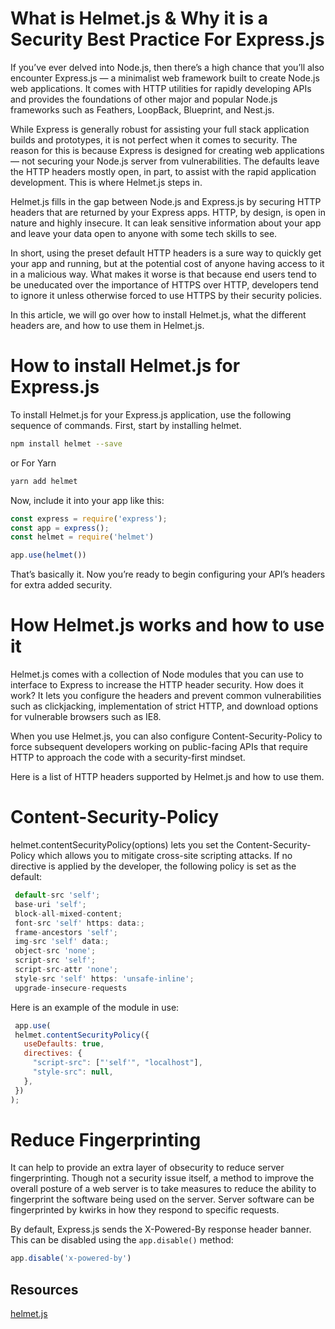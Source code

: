 # What is Helmet.js & Why it is a Security Best Practice For Express.js

If you’ve ever delved into Node.js, then there’s a high chance that you’ll also encounter Express.js — a minimalist web framework built to create Node.js web applications. It comes with HTTP utilities for rapidly developing APIs and provides the foundations of other major and popular Node.js frameworks such as Feathers, LoopBack, Blueprint, and Nest.js.
 
While Express is generally robust for assisting your full stack application builds and prototypes, it is not perfect when it comes to security. The reason for this is because Express is designed for creating web applications — not securing your Node.js server from vulnerabilities. The defaults leave the HTTP headers mostly open, in part, to assist with the rapid application development. This is where Helmet.js steps in.
 
Helmet.js fills in the gap between Node.js and Express.js by securing HTTP headers that are returned by your Express apps. HTTP, by design, is open in nature and highly insecure. It can leak sensitive information about your app and leave your data open to anyone with some tech skills to see.
 
In short, using the preset default HTTP headers is a sure way to quickly get your app and running, but at the potential cost of anyone having access to it in a malicious way. What makes it worse is that because end users tend to be uneducated over the importance of HTTPS over HTTP, developers tend to ignore it unless otherwise forced to use HTTPS by their security policies.
 
In this article, we will go over how to install Helmet.js, what the different headers are, and how to use them in Helmet.js.

# How to install Helmet.js for Express.js

To install Helmet.js for your Express.js application, use the following sequence of commands.
First, start by installing helmet.

```bash 
npm install helmet --save
```
or For Yarn 
```bash 
yarn add helmet
```

Now, include it into your app like this:
 ```javascript
const express = require('express');
const app = express();
const helmet = require('helmet')

app.use(helmet())
 ```
That’s basically it. Now you’re ready to begin configuring your API’s headers for extra added security.

# How Helmet.js works and how to use it

Helmet.js  comes with a collection of Node modules that you can use to interface to Express to increase the HTTP header security. How does it work? It lets you configure the headers and prevent common vulnerabilities such as clickjacking, implementation of strict HTTP, and download options for vulnerable browsers such as IE8.
 
When you use Helmet.js, you can also configure Content-Security-Policy to force subsequent developers working on public-facing APIs that require HTTP to approach the code with a security-first mindset.
 
Here is a list of HTTP headers supported by Helmet.js and how to use them.
 

# Content-Security-Policy
helmet.contentSecurityPolicy(options) lets you set the Content-Security-Policy which allows you to mitigate cross-site scripting attacks. If no directive is applied by the developer, the following policy is set as the default:

```javascript
 default-src 'self';
 base-uri 'self';
 block-all-mixed-content;
 font-src 'self' https: data:;
 frame-ancestors 'self';
 img-src 'self' data:;
 object-src 'none';
 script-src 'self';
 script-src-attr 'none';
 style-src 'self' https: 'unsafe-inline';
 upgrade-insecure-requests
 ```

 Here is an example of the module in use:
 
 ```javascript
  app.use(
  helmet.contentSecurityPolicy({
    useDefaults: true,
    directives: {
      "script-src": ["'self'", "localhost"],
      "style-src": null,
    },
  })
 );
 ```
  
# Reduce Fingerprinting
It can help to provide an extra layer of obsecurity to reduce server fingerprinting. Though not a security issue itself, a method to improve the overall posture of a web server is to take measures to reduce the ability to fingerprint the software being used on the server. Server software can be fingerprinted by kwirks in how they respond to specific requests.

By default, Express.js sends the X-Powered-By response header banner. This can be disabled using the `app.disable()` method:

```javascript
app.disable('x-powered-by')
```

## Resources

[helmet.js](https://helmetjs.github.io/)